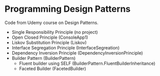 # Programming Design Patterns

Code from Udemy course on Design Patterns.

* Single Responsibility Principle (no project)
* Open Closed Principle (ConsoleApp1)
* Liskov Substitution Principle (Liskov)
* Interface Segregation Principle (InterfaceSegreation)
* Dependency Inversion Principle (DependencyInversionPrinciple)
* Builder Pattern (BuilderPattern)
  * Fluent builder using SELF (BuilderPattern.FluentBuilderInheritance)
  * Faceted Builder (FacetedBuilder)


